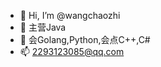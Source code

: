 - 👋 Hi, I’m @wangchaozhi
- 👀 主营Java
- 🌱 会Golang,Python,会点C++,C#
- 📫 2293123085@qq.com

<!---
wangchaozhi/wangchaozhi is a ✨ special ✨ repository because its `README.md` (this file) appears on your GitHub profile.
You can click the Preview link to take a look at your changes.
--->
